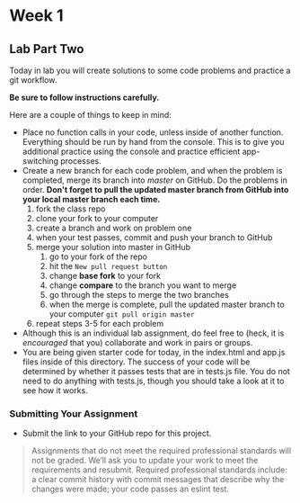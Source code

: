 # Week 1 
## Lab Part Two

Today in lab you will create solutions to some code problems and practice a git workflow. 

**Be sure to follow instructions carefully.**

Here are a couple of things to keep in mind:

* Place no function calls in your code, unless inside of another function. Everything should be run by hand from the console. This is to give you additional practice using the console and practice efficient app-switching processes.
* Create a new branch for each code problem, and when the problem is completed, merge its branch into *master* on GitHub. Do the problems in order. **Don't forget to pull the updated master branch from GitHub into your local master branch each time.**
    1. fork the class repo
    2. clone your fork to your computer
    3. create a branch and work on problem one
    4. when your test passes, commit and push your branch to GitHub
    5. merge your solution into master in GitHub
        1. go to your fork of the repo 
        2. hit the `New pull request button`
        3. change **base fork** to your fork
        4. change **compare** to the branch you want to merge
        5. go through the steps to merge the two branches
        6. when the merge is complete, pull the updated master branch to your computer `git pull origin master`
    6. repeat steps 3-5 for each problem
* Although this is an individual lab assignment, do feel free to (heck, it is *encouraged* that you) collaborate and work in pairs or groups.
* You are being given starter code for today, in the index.html and app.js files inside of this directory. The success of your code will be determined by whether it passes tests that are in tests.js file. You do not need to do anything with tests.js, though you should take a look at it to see how it works.


### Submitting Your Assignment

- Submit the link to your GitHub repo for this project.

> Assignments that do not meet the required professional standards will not be graded. We’ll ask you to update your work to meet the requirements and resubmit. Required professional standards include:
a clear commit history with commit messages that describe why the changes were made; your code passes an eslint test.
